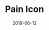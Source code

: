 ---
title: Pain Icon
date: 2019-06-13
published: true
tags: ['Web app']
skill_tags: ['Javascript', 'Vue', 'CSS', 'HTML']
series: false
canonical_url: false
cover_image: ./images/pain-icon.png
description: "App for medical professional's pain management research project featuring branching tree input, database storage and login credentials in Vue and Firebase."
url: https://pain-icon.web.app
---